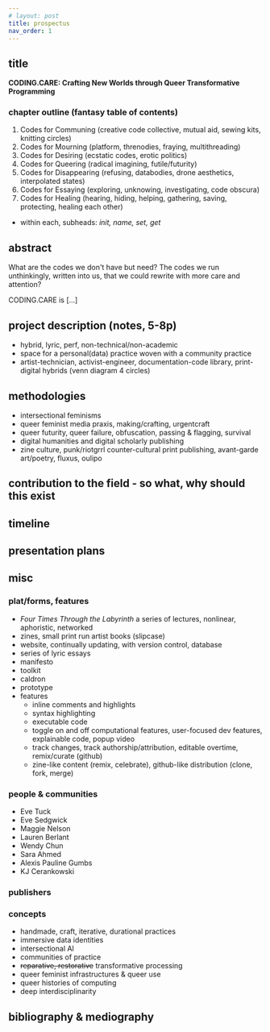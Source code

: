 ```yaml
---
# layout: post
title: prospectus
nav_order: 1
---
```


## title
**CODING.CARE: Crafting New Worlds through Queer Transformative Programming**

### chapter outline (fantasy table of contents)
1. Codes for Communing (creative code collective, mutual aid, sewing kits, knitting circles)
2. Codes for Mourning (platform, threnodies, fraying, multithreading)
3. Codes for Desiring (ecstatic codes, erotic politics)
4. Codes for Queering (radical imagining, futile/futurity)
5. Codes for Disappearing (refusing, databodies, drone aesthetics, interpolated states)
6. Codes for Essaying (exploring, unknowing, investigating, code obscura)
7. Codes for Healing (hearing, hiding, helping, gathering, saving, protecting, healing each other) 
* within each, subheads: *init, name, set, get*

## abstract

What are the codes we don't have but need? The codes we run unthinkingly, written into us, that we could rewrite with more care and attention? 

CODING.CARE is [...]


## project description (notes, 5-8p)
* hybrid, lyric, perf, non-technical/non-academic
* space for a personal(data) practice woven with a community practice
* artist-technician, activist-engineer, documentation-code library, print-digital hybrids (venn diagram 4 circles)


## methodologies
* intersectional feminisms
* queer feminist media praxis, making/crafting, urgentcraft
* queer futurity, queer failure, obfuscation, passing & flagging, survival
* digital humanities and digital scholarly publishing
* zine culture, punk/riotgrrl counter-cultural print publishing, avant-garde art/poetry, fluxus, oulipo

## contribution to the field - so what, why should this exist

## timeline

## presentation plans

## misc

### plat/forms, features
* *Four Times Through the Labyrinth* a series of lectures, nonlinear, aphoristic, networked
* zines, small print run artist books (slipcase)
* website, continually updating, with version control, database
* series of lyric essays
* manifesto
* toolkit
* caldron
* prototype
* features
  * inline comments and highlights
  * syntax highlighting
  * executable code
  * toggle on and off computational features, user-focused dev features, explainable code, popup video
  * track changes, track authorship/attribution, editable overtime, remix/curate (github)
  * zine-like content (remix, celebrate), github-like distribution (clone, fork, merge)

### people & communities
* Eve Tuck
* Eve Sedgwick
* Maggie Nelson
* Lauren Berlant
* Wendy Chun
* Sara Ahmed
* Alexis Pauline Gumbs
* KJ Cerankowski

### publishers

### concepts

* handmade, craft, iterative, durational practices
* immersive data identities
* intersectional AI
* communities of practice
* ~~reparative, restorative~~ transformative processing
* queer feminist infrastructures & queer use
* queer histories of computing
* deep interdisciplinarity



## bibliography & mediography


